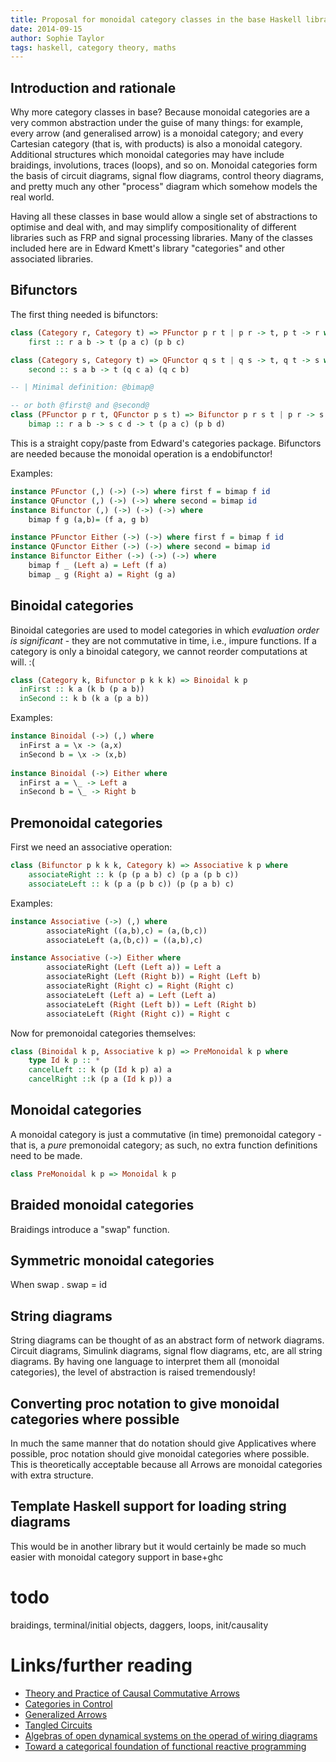 ```yaml
---
title: Proposal for monoidal category classes in the base Haskell library
date: 2014-09-15
author: Sophie Taylor
tags: haskell, category theory, maths
---
```


Introduction and rationale
------------
Why more category classes in base? Because monoidal categories are a very common abstraction under the guise of many things: for example, every arrow (and generalised arrow) is a monoidal category; and every Cartesian category (that is, with products) is also a monoidal category. Additional structures which monoidal categories may have include braidings, involutions, traces (loops), and so on. Monoidal categories form the basis of circuit diagrams, signal flow diagrams, control theory diagrams, and pretty much any other "process" diagram which somehow models the real world. 

Having all these classes in base would allow a single set of abstractions to optimise and deal with, and may simplify compositionality of different libraries such as FRP and signal processing libraries. Many of the classes included here are in Edward Kmett's library "categories" and other associated libraries.

Bifunctors
----------
The first thing needed is bifunctors:

```haskell
class (Category r, Category t) => PFunctor p r t | p r -> t, p t -> r where
    first :: r a b -> t (p a c) (p b c)

class (Category s, Category t) => QFunctor q s t | q s -> t, q t -> s where
    second :: s a b -> t (q c a) (q c b)

-- | Minimal definition: @bimap@ 

-- or both @first@ and @second@
class (PFunctor p r t, QFunctor p s t) => Bifunctor p r s t | p r -> s t, p s -> r t, p t -> r s where
    bimap :: r a b -> s c d -> t (p a c) (p b d)
```

  This is a straight copy/paste from Edward's categories package. Bifunctors are needed because the monoidal operation is a endobifunctor!
  
Examples:

```haskell
instance PFunctor (,) (->) (->) where first f = bimap f id
instance QFunctor (,) (->) (->) where second = bimap id
instance Bifunctor (,) (->) (->) (->) where
    bimap f g (a,b)= (f a, g b)

instance PFunctor Either (->) (->) where first f = bimap f id
instance QFunctor Either (->) (->) where second = bimap id
instance Bifunctor Either (->) (->) (->) where
    bimap f _ (Left a) = Left (f a)
    bimap _ g (Right a) = Right (g a)
```
  
Binoidal categories
-------------------
Binoidal categories are used to model categories in which *evaluation order is significant* - they are not commutative in time, i.e., impure functions. If a category is only a binoidal category, we cannot reorder computations at will. :(

```haskell
class (Category k, Bifunctor p k k k) => Binoidal k p
  inFirst :: k a (k b (p a b))
  inSecond :: k b (k a (p a b))
```

Examples:

```haskell
instance Binoidal (->) (,) where
  inFirst a = \x -> (a,x)
  inSecond b = \x -> (x,b)
  
instance Binoidal (->) Either where
  inFirst a = \_ -> Left a
  inSecond b = \_ -> Right b
```

Premonoidal categories
----------------------
First we need an associative operation:
```haskell
class (Bifunctor p k k k, Category k) => Associative k p where
    associateRight :: k (p (p a b) c) (p a (p b c))
    associateLeft :: k (p a (p b c)) (p (p a b) c)
```

Examples:
```haskell
instance Associative (->) (,) where
        associateRight ((a,b),c) = (a,(b,c))
        associateLeft (a,(b,c)) = ((a,b),c)

instance Associative (->) Either where
        associateRight (Left (Left a)) = Left a
        associateRight (Left (Right b)) = Right (Left b)
        associateRight (Right c) = Right (Right c)
        associateLeft (Left a) = Left (Left a)
        associateLeft (Right (Left b)) = Left (Right b)
        associateLeft (Right (Right c)) = Right c
```

Now for premonoidal categories themselves:

```haskell
class (Binoidal k p, Associative k p) => PreMonoidal k p where
    type Id k p :: *
    cancelLeft :: k (p (Id k p) a) a
    cancelRight ::k (p a (Id k p)) a
```

Monoidal categories
-------------------
A monoidal category is just a commutative (in time) premonoidal category - that is, a *pure* premonoidal category; as such, no extra function definitions need to be made.
```haskell
class PreMonoidal k p => Monoidal k p
```

Braided monoidal categories
---------------------------
Braidings introduce a "swap" function.

Symmetric monoidal categories
-----------------------------
When swap . swap = id

String diagrams
---------------
String diagrams can be thought of as an abstract form of network diagrams. Circuit diagrams, Simulink diagrams, signal flow diagrams, etc, are all string diagrams. By having one language to interpret them all (monoidal categories), the level of abstraction is raised tremendously!

Converting proc notation to give monoidal categories where possible
-------------------------------------------------------------------
In much the same manner that do notation should give Applicatives where possible, proc notation should give monoidal categories where possible. This is theoretically acceptable because all Arrows are monoidal categories with extra structure.

Template Haskell support for loading string diagrams
----------------------------------------------------
This would be in another library but it would certainly be made so much easier with monoidal category support in base+ghc

todo
====
braidings, terminal/initial objects, daggers, loops, init/causality


Links/further reading
=====================
* [Theory and Practice of Causal Commutative Arrows](http://www.thev.net/PaulLiu/download/thesis-liu.pdf)
* [Categories in Control](http://arxiv.org/abs/1405.6881)
* [Generalized Arrows](https://www.eecs.berkeley.edu/Pubs/TechRpts/2014/EECS-2014-130.html)
* [Tangled Circuits](http://www.tac.mta.ca/tac/volumes/26/27/26-27.ps)
* [Algebras of open dynamical systems on the operad of wiring diagrams](http://math.mit.edu/~dspivak/informatics/WD-ODE.pdf)
* [Toward a categorical foundation of functional reactive programming](http://math.mit.edu/~dspivak/informatics/talks/CMU2014-01-23.pdf)
